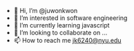- 👋 Hi, I’m @juwonkwon
- 👀 I’m interested in software engineering
- 🌱 I’m currently learning javascript
- 💞️ I’m looking to collaborate on ...
- 📫 How to reach me jk6240@nyu.edu

<!---
juwonkwon/juwonkwon is a ✨ special ✨ repository because its `README.md` (this file) appears on your GitHub profile.
You can click the Preview link to take a look at your changes.
--->
